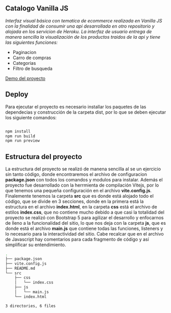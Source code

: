 ## Catalogo Vanilla JS

_Interfaz visual básica con tematica de ecommerce realizada en Vanilla JS con la finalidad de consumir una api desarrollada en otro repositorio y alojada en los servicion de Heroku. La interfaz de usuario entrega de manera sencilla la visualización de los productos traidos de la api y tiene las siguientes funciones:_

- Paginacion
- Carro de compras 
- Categorias 
- Filtro de busqueda

[Demo del proyecto](https://golden-crostata-9b063f.netlify.app/)

## Deploy

Para ejecutar el proyecto es necesario installar los paquetes de las dependecias y construcción de la carpeta dist, por lo que se deben ejecutar los siguiente comandos:

```bash

npm install
npm run build
npm run preview

```

## Estructura del proyecto

La estructura del proyecto se realizó de manena sencilla al se un ejercicio sin tanto código, donde encontraremos el archivo de configuracion **package.json** con todos los comandos y modulos para instalar. Además el proyecto fue desarrollado con la herrmienta de compilación Vitejs,  por lo que tenemos una pequeña configuración en el archivo **vite.config.js**. Finalemente tenemos la carpeta **src** que es donde está alojado todo el código, que se divide en 3 secciones, donde en la primera está la estructura en el archivo **index.html**, en la carpeta **css** está el archivo de estilos **index.css**, que no contiene mucho debido a que casi la totalidad del proyecto se realizó con Bootstrap 5 para agilizar el desarrollo y enfocarnos de lleno a la funcionalidad del sitio, lo que nos deja con la carpeta **js**, que es donde está el archivo **main.js** que contiene todas las funciones, listeners y lo necesario para la interactividad del sitio. Cabe recalcar que en el archivo de Javascript hay comentarios para cada fragmento de código y así simplificar su entendimiento.

```bash
.
├── package.json
├── vite.config.js
├── README.md
└── src
    ├── css
    │   └── index.css
    ├── js
    │   └── main.js
    └── index.html

3 directories, 6 files
```